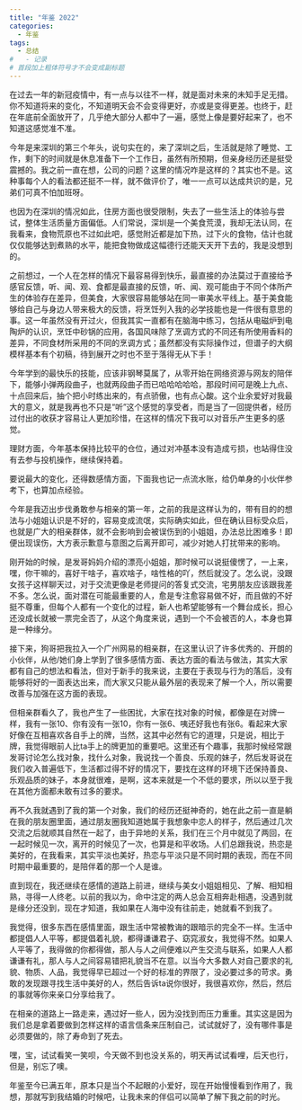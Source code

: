 ```yaml
---
title: "年鉴 2022"
categories:
  - 年鉴
tags:
  - 总结
#   - 记录
# 首段加上粗体符号才不会变成副标题
---
```


在过去一年的新冠疫情中，有一点与以往不一样，就是面对未来的未知手足无措。你不知道将来的变化，不知道明天会不会变得更好，亦或是变得更差。也终于，赶在年底前全面放开了，几乎绝大部分人都中了一遍，感觉上像是要好起来了，也不知道这感觉准不准。

今年是来深圳的第三个年头，说句实在的，来了深圳之后，生活就是除了睡觉、工作，剩下的时间就是休息准备下一个工作日，虽然有所预期，但亲身经历还是挺受震撼的。我之前一直在想，公司的问题？这里的情况咋是这样的？其实也不是。这种事每个人的看法都还挺不一样，就不做评价了，唯一一点可以达成共识的是，兄弟们可真不怕加班呀。

也因为在深圳的情况如此，住房方面也很受限制，失去了一些生活上的体验与尝试，整体生活质量方面偏低。人们常说，深圳是一个美食荒漠，我却无法认同，在我看来，食物荒原也不过如此吧，感觉附近都是加下热，过下火的食物，估计也就仅仅能够达到煮熟的水平，能把食物做成这幅德行还能天天开下去的，我是没想到的。

之前想过，一个人在怎样的情况下最容易得到快乐，最直接的办法莫过于直接给予感官反馈，听、闻、观、食都是最直接的反馈，听、闻、观可能由于不同个体所产生的体验存在差异，但美食，大家很容易能够站在同一审美水平线上。基于美食能够给自己与身边人带来极大的反馈，将烹饪列入我的必学技能也是一件很有意思的事。这一年虽然没有开过火，但我其实一直都有在脑海中练习，包括从电磁炉到电陶炉的认识，烹饪中砂锅的应用，各国风味除了烹调方式的不同还有所使用香料的差异，不同食材所采用的不同的烹调方式；虽然都没有实际操作过，但谱子的大纲模样基本有个初稿，待到展开之时也不至于落得无从下手！

今年学到的最快乐的技能，应该非钢琴莫属了，从零开始在网络资源与网友的陪伴下，能够小弹两段曲子，也就两段曲子而已哈哈哈哈哈，那段时间可是晚上九点、十点回来后，抽个把小时练出来的，有点骄傲，也有点心酸。这个业余爱好对我最大的意义，就是我再也不只是“听”这个感觉的享受者，而是当了一回提供者，经历过付出的收获才容易让人更加珍惜，在这样的情况下我可以对音乐产生更多的感觉。

理财方面，今年基本保持比较平的仓位，通过对冲基本没有造成亏损，也站得住没有去参与投机操作，继续保持着。

要说最大的变化，还得数感情方面，下面我也记一点流水账，给仍单身的小伙伴参考下，也算加点经验。

今年是我迈出步伐勇敢参与相亲的第一年，之前的我是这样认为的，带有目的的想法与小姐姐认识是不好的，容易变成流氓，实际确实如此，但在确认目标受众后，也就是广大的相亲群体，就不会影响到会被误伤到的小姐姐，办法总比困难多！即便出现误伤，大方表示歉意与意图之后离开即可，减少对她人打扰带来的影响。

刚开始的时候，是发哥妈妈介绍的漂亮小姐姐，那时候可以说挺傻愣了，一上来，嘿，你干嘛的，喜好干啥子，喜欢啥子，啥性格的吖，然后就没了。怎么说，没跟女孩子这样聊天过，对于交流更像是老师提问的答复式交流，宅男朋友应该跟我差不多。怎么说，面对潜在可能最重要的人，愈是专注愈容易做不好，而且做的不好挺不尊重，但每个人都有一个变化的过程，新人也希望能够有一个舞台成长，担心还没成长就被一票完全否了，从这个角度来说，遇到一个不会被否的人，本身也算是一种缘分。

接下来，狗哥把我拉入一个广州网易的相亲群，在这里认识了许多优秀的、开朗的小伙伴，从他/她们身上学到了很多感情方面、表达方面的看法与做法，其实大家都有自己的想法和看法，但对于新手的我来说，主要在于表现与行为的落后，没有能够将好的一面表达出来，而大家又只能从最外层的表现来了解一个人，所以需要改善与加强在这方面的表现。

但相亲群看久了，我也产生了一些困扰，大家在找对象的时候，都像是在对牌一样，我有一张10、你有没有一张10，你有一张6、咦还好我也有张6。看起来大家好像在互相喜欢各自手上的牌，当然，这其中必然有它的道理，只是说，相比于牌，我觉得眼前人比ta手上的牌更加的重要吧。这里还有个趣事，我那时候经常跟发哥讨论怎么找对象，找什么对象，我说找一个善良、乐观的妹子，然后发哥说在我们收入普遍低下，生活都过得不好的情况下，要找在这样的环境下还保持善良、乐观品质的妹子，本身就很难，是啊，这本来就是一个不低的要求，所以以至于我在其他方面都未敢有过多的要求。

再不久我就遇到了我的第一个对象，我们的经历还挺神奇的，她在此之前一直是躺在我的朋友圈里面，通过朋友圈我知道她属于我想象中恋人的样子，然后通过几次交流之后就顺其自然在一起了，由于异地的关系，我们在三个月中就见了两回，在一起时候见一次，离开的时候见了一次，也算是和平收场。人们总跟我说，热恋是美好的，在我看来，其实平淡也美好，热恋与平淡只是不同时期的表现，而在不同时期中最重要的，是陪伴着的那一个人是谁。

直到现在，我还继续在感情的道路上前进，继续与美女小姐姐相见、了解、相知相熟，寻得一人终老。以前的我以为，命中注定的两人总会互相奔赴相遇，没遇到就是缘分还没到，现在才知道，我如果在人海中没有往前走，她就看不到我了。

我觉得，很多东西在感情里面，跟生活中常被教诲的跟暗示的完全不一样。生活中都提倡人人平等，都提倡着礼貌，都得谦谦君子、窈窕淑女，我觉得不然。如果人人平等了，我得做的你都得做，那人与人之间便难以产生交流与联系，如果人人都谦谦有礼，那人与人之间容易错把礼貌当不在意。以当今大多数人对自己要求的礼貌、物质、人品，我觉得早已超过一个好的标准的界限了，没必要过多的苛求。勇敢的发现跟寻找生活中美好的人，然后告诉ta说你很好，我很喜欢你，然后，然后的事就等你来亲口分享给我了。

在相亲的道路上一路走来，遇过好一些人，因为没找到而压力重重。其实这是因为我们总是拿着要做到怎样这样的语言信条来压制自己，试试就好了，没有哪件事是必须要做的，除了寿命到了死去。

嘿，宝，试试看笑一笑呗，今天做不到也没关系的，明天再试试看哩，后天也行，但是，别忘了噢。

年鉴至今已满五年，原本只是当个不起眼的小爱好，现在开始慢慢看到作用了，我想，那就写到我结婚的时候吧，让我未来的伴侣可以简单了解下我之前的时光。

